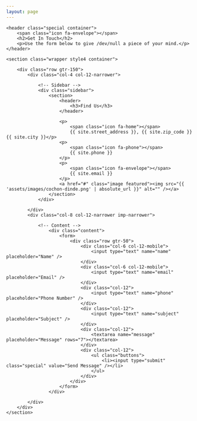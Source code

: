 ```yaml
---
layout: page
---
```

<!-- Main -->
<article id="main">

    <header class="special container">
        <span class="icon fa-envelope"></span>
        <h2>Get In Touch</h2>
        <p>Use the form below to give /dev/null a piece of your mind.</p>
    </header>

    <section class="wrapper style4 container">

        <div class="row gtr-150">
            <div class="col-4 col-12-narrower">

                <!-- Sidebar -->
                <div class="sidebar">
                    <section>
                        <header>
                            <h3>Find Us</h3>
                        </header>

                        <p>
                            <span class="icon fa-home"></span>
                            {{ site.street_address }}, {{ site.zip_code }} {{ site.city }}</p>
                        <p>
                            <span class="icon fa-phone"></span>
                            {{ site.phone }}
                        </p>
                        <p>
                            <span class="icon fa-envelope"></span>
                            {{ site.email }}
                        </p>
                        <a href="#" class="image featured"><img src="{{ 'assets/images/cochon-dinde.png' | absolute_url }}" alt="" /></a>
                    </section>
                </div>

            </div>
            <div class="col-8 col-12-narrower imp-narrower">

                <!-- Content -->
                    <div class="content">
                        <form>
                            <div class="row gtr-50">
                                <div class="col-6 col-12-mobile">
                                    <input type="text" name="name" placeholder="Name" />
                                </div>
                                <div class="col-6 col-12-mobile">
                                    <input type="text" name="email" placeholder="Email" />
                                </div>
                                <div class="col-12">
                                    <input type="text" name="phone" placeholder="Phone Number" />
                                </div>
                                <div class="col-12">
                                    <input type="text" name="subject" placeholder="Subject" />
                                </div>
                                <div class="col-12">
                                    <textarea name="message" placeholder="Message" rows="7"></textarea>
                                </div>
                                <div class="col-12">
                                    <ul class="buttons">
                                        <li><input type="submit" class="special" value="Send Message" /></li>
                                    </ul>
                                </div>
                            </div>
                        </form>
                    </div>

            </div>
        </div>
    </section>

</article>